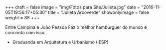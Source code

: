 +++
draft = false
image = "img/Fotos para Site/Julieta.jpg"
date = "2016-11-05T19:56:17+05:30"
title = "Julieta Arcoverde"
showonlyimage = false
weight = 88
+++

<!--more-->
Entre Campina e João Pessoa Faz o melhor hambúrguer do mundo e concorda com isso.

* Graduanda em Arquitetura e Urbanismo (IESP)

